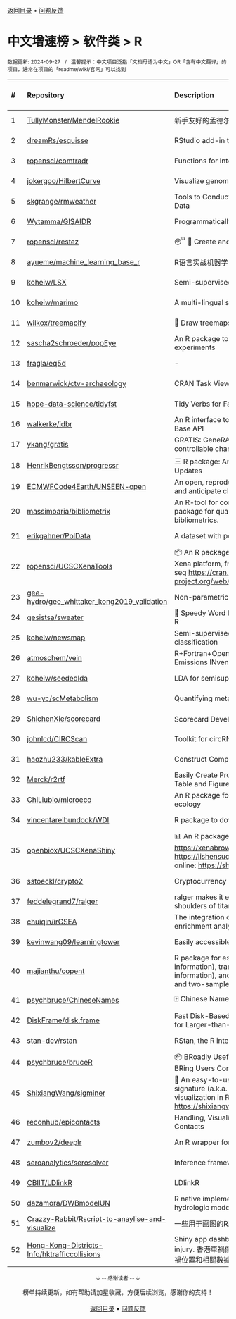<a href="https://github.com/GrowingGit/GitHub-Chinese-Top-Charts#github中文排行榜">返回目录</a> • <a href="/content/docs/feedback.md">问题反馈</a>

# 中文增速榜 > 软件类 > R
<sub>数据更新: 2024-09-27&nbsp;&nbsp;&nbsp;/&nbsp;&nbsp;&nbsp;温馨提示：中文项目泛指「文档母语为中文」OR「含有中文翻译」的项目，通常在项目的「readme/wiki/官网」可以找到</sub>

|#|Repository|Description|Stars|Average daily growth|Updated|
|:-|:-|:-|:-|:-|:-|
|1|[TullyMonster/MendelRookie](https://github.com/TullyMonster/MendelRookie)|新手友好的孟德尔随机化项目|136|1|2024-04-26|
|2|[dreamRs/esquisse](https://github.com/dreamRs/esquisse)|RStudio add-in to make plots interactively with ggplot2|1774|1|2024-09-18|
|3|[ropensci/comtradr](https://github.com/ropensci/comtradr)|Functions for Interacting with the UN Comtrade API|64|0|2024-09-24|
|4|[jokergoo/HilbertCurve](https://github.com/jokergoo/HilbertCurve)|Visualize genomic data by Hilbert curve|40|0|2024-09-12|
|5|[skgrange/rmweather](https://github.com/skgrange/rmweather)|Tools to Conduct Meteorological Normalisation on Air Quality Data|46|0|2024-06-05|
|6|[Wytamma/GISAIDR](https://github.com/Wytamma/GISAIDR)|Programmatically interact with the GISAID database.|69|0|2024-09-19|
|7|[ropensci/restez](https://github.com/ropensci/restez)|:sleeping: :open_file_folder: Create and Query a Local Copy of GenBank in R|25|0|2024-04-19|
|8|[ayueme/machine_learning_base_r](https://github.com/ayueme/machine_learning_base_r)|R语言实战机器学习|11|0|2024-09-11|
|9|[koheiw/LSX](https://github.com/koheiw/LSX)|Semi-supervised algorithm for document scaling|55|0|2024-07-23|
|10|[koheiw/marimo](https://github.com/koheiw/marimo)|A multi-lingual stopwords lists|15|0|2024-07-22|
|11|[wilkox/treemapify](https://github.com/wilkox/treemapify)|🌳 Draw treemaps in ggplot2|214|0|2024-06-15|
|12|[sascha2schroeder/popEye](https://github.com/sascha2schroeder/popEye)|An R package to analyze eye-tracking data from reading experiments|22|0|2024-08-21|
|13|[fragla/eq5d](https://github.com/fragla/eq5d)|-|21|0|2024-09-09|
|14|[benmarwick/ctv-archaeology](https://github.com/benmarwick/ctv-archaeology)|CRAN Task View: Archaeological Science|145|0|2024-09-20|
|15|[hope-data-science/tidyfst](https://github.com/hope-data-science/tidyfst)|Tidy Verbs for Fast Data Manipulation|97|0|2024-09-16|
|16|[walkerke/idbr](https://github.com/walkerke/idbr)|An R interface to the US Census Bureau International Data Base API|58|0|2024-07-28|
|17|[ykang/gratis](https://github.com/ykang/gratis)|GRATIS: GeneRAting TIme Series with diverse and controllable characteristics|76|0|2024-04-08|
|18|[HenrikBengtsson/progressr](https://github.com/HenrikBengtsson/progressr)|三 R package: An Inclusive, Unifying API for Progress Updates|280|0|2024-04-19|
|19|[ECMWFCode4Earth/UNSEEN-open](https://github.com/ECMWFCode4Earth/UNSEEN-open)|An open, reproducible and transferable workflow to assess and anticipate climate extremes beyond the observed record|17|0|2024-04-01|
|20|[massimoaria/bibliometrix](https://github.com/massimoaria/bibliometrix)|An R-tool for comprehensive science mapping analysis. A package for quantitative research in scientometrics and bibliometrics.|500|0|2024-07-02|
|21|[erikgahner/PolData](https://github.com/erikgahner/PolData)|A dataset with political datasets|619|0|2024-09-07|
|22|[ropensci/UCSCXenaTools](https://github.com/ropensci/UCSCXenaTools)|:package: An R package for accessing genomics data from UCSC Xena platform, from cancer multi-omics to single-cell RNA-seq https://cran.r-project.org/web/packages/UCSCXenaTools/|102|0|2024-08-29|
|23|[gee-hydro/gee_whittaker_kong2019_validation](https://github.com/gee-hydro/gee_whittaker_kong2019_validation)|Non-parametric weighted Whittaker smoothing|33|0|2024-04-11|
|24|[gesistsa/sweater](https://github.com/gesistsa/sweater)|👚 Speedy Word Embedding Association Test & Extras using R|27|0|2024-08-12|
|25|[koheiw/newsmap](https://github.com/koheiw/newsmap)|Semi-supervised algorithm for geographical document classification|58|0|2024-06-11|
|26|[atmoschem/vein](https://github.com/atmoschem/vein)| R+Fortran+OpenMP package to estimate Vehicular Emissions INventories VEIN. |44|0|2024-09-05|
|27|[koheiw/seededlda](https://github.com/koheiw/seededlda)|LDA for semisupervised topic modeling|73|0|2024-09-05|
|28|[wu-yc/scMetabolism](https://github.com/wu-yc/scMetabolism)|Quantifying metabolism activity at the single-cell resolution|109|0|2024-08-11|
|29|[ShichenXie/scorecard](https://github.com/ShichenXie/scorecard)|Scorecard Development in R, 评分卡|159|0|2024-04-13|
|30|[johnlcd/CIRCScan](https://github.com/johnlcd/CIRCScan)|Toolkit for circRNA prediction by machine learning|6|0|2024-09-13|
|31|[haozhu233/kableExtra](https://github.com/haozhu233/kableExtra)|Construct Complex Table with knitr::kable() + pipe. |688|0|2024-07-10|
|32|[Merck/r2rtf](https://github.com/Merck/r2rtf)|Easily Create Production-Ready Rich Text Format (RTF) Table and Figure|76|0|2024-09-18|
|33|[ChiLiubio/microeco](https://github.com/ChiLiubio/microeco)|An R package for data analysis in microbial community ecology|195|0|2024-09-26|
|34|[vincentarelbundock/WDI](https://github.com/vincentarelbundock/WDI)|R package to download World Bank data|210|0|2024-09-16|
|35|[openbiox/UCSCXenaShiny](https://github.com/openbiox/UCSCXenaShiny)|📊 An R package for interactively exploring UCSC Xena https://xenabrowser.net/datapages/; Book: https://lishensuo.github.io/UCSCXenaShiny_Book; App online: https://shiny.hiplot.cn/ucsc-xena-shiny/, htt ...|86|0|2024-09-10|
|36|[sstoeckl/crypto2](https://github.com/sstoeckl/crypto2)|Cryptocurrency Market Data|53|0|2024-09-04|
|37|[feddelegrand7/ralger](https://github.com/feddelegrand7/ralger)|ralger makes it easy to scrape a website. Built on the shoulders of titans: rvest, xml2. |156|0|2024-07-16|
|38|[chuiqin/irGSEA](https://github.com/chuiqin/irGSEA)|The integration of single cell rank-based gene set enrichment analysis|108|0|2024-07-23|
|39|[kevinwang09/learningtower](https://github.com/kevinwang09/learningtower)|Easily accessible PISA data|26|0|2024-08-02|
|40|[majianthu/copent](https://github.com/majianthu/copent)|R package for estimating copula entropy (mutual information), transfer entropy (conditional mutual information), and the statistic for multivariate normality test and two-sample test|40|0|2024-06-07|
|41|[psychbruce/ChineseNames](https://github.com/psychbruce/ChineseNames)|🀄 Chinese Name Database (1930-2008).|141|0|2024-07-27|
|42|[DiskFrame/disk.frame](https://github.com/DiskFrame/disk.frame)|Fast Disk-Based Parallelized Data Manipulation Framework for Larger-than-RAM Data|594|0|2024-09-10|
|43|[stan-dev/rstan](https://github.com/stan-dev/rstan)|RStan, the R interface to Stan|1035|0|2024-08-28|
|44|[psychbruce/bruceR](https://github.com/psychbruce/bruceR)|📦 BRoadly Useful Convenient and Efficient R functions that BRing Users Concise and Elegant R data analyses.|164|0|2024-06-16|
|45|[ShixiangWang/sigminer](https://github.com/ShixiangWang/sigminer)|🌲 An easy-to-use and scalable toolkit for genomic alteration signature (a.k.a. mutational signature) analysis and visualization in R https://shixiangwang.github.io/sigminer/reference/index.html|142|0|2024-08-04|
|46|[reconhub/epicontacts](https://github.com/reconhub/epicontacts)|Handling, Visualisation and Analysis of Epidemiological Contacts|15|0|2024-04-29|
|47|[zumbov2/deeplr](https://github.com/zumbov2/deeplr)|An R wrapper for the DeepL Translator API|38|0|2024-03-28|
|48|[seroanalytics/serosolver](https://github.com/seroanalytics/serosolver)|Inference framework for serological data|16|0|2024-08-15|
|49|[CBIIT/LDlinkR](https://github.com/CBIIT/LDlinkR)|LDlinkR|54|0|2024-04-17|
|50|[dazamora/DWBmodelUN](https://github.com/dazamora/DWBmodelUN)|R native implementation of the Dynamic Water Balance hydrologic model in a monthly time step |9|0|2024-07-11|
|51|[Crazzy-Rabbit/Rscript-to-anaylise-and-visualize](https://github.com/Crazzy-Rabbit/Rscript-to-anaylise-and-visualize)|一些用于画图的R脚本|13|0|2024-05-28|
|52|[Hong-Kong-Districts-Info/hktrafficcollisions](https://github.com/Hong-Kong-Districts-Info/hktrafficcollisions)|Shiny app dashboard of HK traffic collisions that result in injury.   香港車禍傷亡資料庫：利用互動地圖和儀表版，將香港車禍位置和相關數據可視化。|7|0|2024-09-18|

<div align="center">
    <p><sub>↓ -- 感谢读者 -- ↓</sub></p>
    榜单持续更新，如有帮助请加星收藏，方便后续浏览，感谢你的支持！
</div>

<br/>

<div align="center"><a href="https://github.com/GrowingGit/GitHub-Chinese-Top-Charts#github中文排行榜">返回目录</a> • <a href="/content/docs/feedback.md">问题反馈</a></div>

